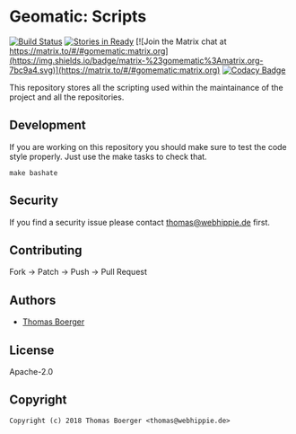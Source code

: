 # Geomatic: Scripts

[![Build Status](http://github.dronehippie.de/api/badges/gomematic/gomematic-scripts/status.svg)](http://github.dronehippie.de/gomematic/gomematic-scripts)
[![Stories in Ready](https://badge.waffle.io/gomematic/gomematic-api.svg?label=ready&title=Ready)](http://waffle.io/gomematic/gomematic-api)
[![Join the Matrix chat at https://matrix.to/#/#gomematic:matrix.org](https://img.shields.io/badge/matrix-%23gomematic%3Amatrix.org-7bc9a4.svg)](https://matrix.to/#/#gomematic:matrix.org)
[![Codacy Badge](https://api.codacy.com/project/badge/Grade/3e678083011c4cdf93c35a2041fc7850)](https://www.codacy.com/app/gomematic/gomematic-scripts?utm_source=github.com&amp;utm_medium=referral&amp;utm_content=gomematic/gomematic-scripts&amp;utm_campaign=Badge_Grade)


This repository stores all the scripting used within the maintainance of the project and all the repositories.


## Development

If you are working on this repository you should make sure to test the code style properly. Just use the make tasks to check that.

```
make bashate
```


## Security

If you find a security issue please contact thomas@webhippie.de first.


## Contributing

Fork -> Patch -> Push -> Pull Request


## Authors

* [Thomas Boerger](https://github.com/tboerger)


## License

Apache-2.0


## Copyright

```
Copyright (c) 2018 Thomas Boerger <thomas@webhippie.de>
```
